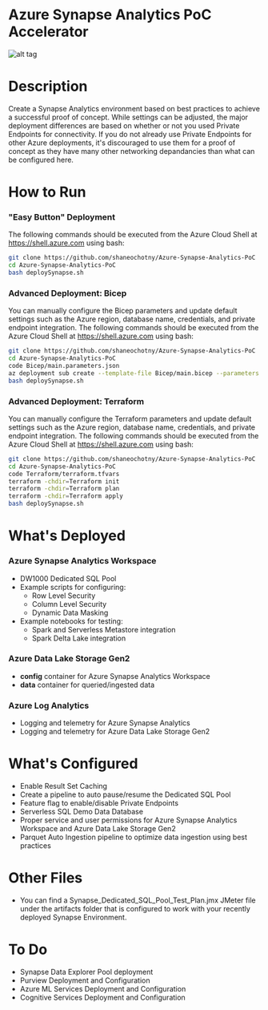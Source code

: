 # Azure Synapse Analytics PoC Accelerator

![alt tag](https://raw.githubusercontent.com/shaneochotny/Azure-Synapse-Analytics-PoC\/main/Images/Synapse-Analytics-PoC-Architecture.gif)

# Description

Create a Synapse Analytics environment based on best practices to achieve a successful proof of concept. While settings can be adjusted, 
the major deployment differences are based on whether or not you used Private Endpoints for connectivity. If you do not already use 
Private Endpoints for other Azure deployments, it's discouraged to use them for a proof of concept as they have many other networking 
depandancies than what can be configured here.


# How to Run

### "Easy Button" Deployment
The following commands should be executed from the Azure Cloud Shell at https://shell.azure.com using bash:
```bash
git clone https://github.com/shaneochotny/Azure-Synapse-Analytics-PoC
cd Azure-Synapse-Analytics-PoC
bash deploySynapse.sh 
```

### Advanced Deployment: Bicep
You can manually configure the Bicep parameters and update default settings such as the Azure region, database name, credentials, and private endpoint integration. The following commands should be executed from the Azure Cloud Shell at https://shell.azure.com using bash:
```bash
git clone https://github.com/shaneochotny/Azure-Synapse-Analytics-PoC
cd Azure-Synapse-Analytics-PoC
code Bicep/main.parameters.json
az deployment sub create --template-file Bicep/main.bicep --parameters Bicep/main.parameters.json --name Azure-Synapse-Analytics-PoC --location eastus
bash deploySynapse.sh 
```

### Advanced Deployment: Terraform
You can manually configure the Terraform parameters and update default settings such as the Azure region, database name, credentials, and private endpoint integration. The following commands should be executed from the Azure Cloud Shell at https://shell.azure.com using bash:
```bash
git clone https://github.com/shaneochotny/Azure-Synapse-Analytics-PoC
cd Azure-Synapse-Analytics-PoC
code Terraform/terraform.tfvars
terraform -chdir=Terraform init
terraform -chdir=Terraform plan
terraform -chdir=Terraform apply
bash deploySynapse.sh 
```

# What's Deployed

### Azure Synapse Analytics Workspace
- DW1000 Dedicated SQL Pool
- Example scripts for configuring:
    - Row Level Security
    - Column Level Security
    - Dynamic Data Masking
- Example notebooks for testing:
    - Spark and Serverless Metastore integration
    - Spark Delta Lake integration

### Azure Data Lake Storage Gen2
- <b>config</b> container for Azure Synapse Analytics Workspace
- <b>data</b> container for queried/ingested data

### Azure Log Analytics
- Logging and telemetry for Azure Synapse Analytics
- Logging and telemetry for Azure Data Lake Storage Gen2

# What's Configured
- Enable Result Set Caching
- Create a pipeline to auto pause/resume the Dedicated SQL Pool
- Feature flag to enable/disable Private Endpoints
- Serverless SQL Demo Data Database
- Proper service and user permissions for Azure Synapse Analytics Workspace and Azure Data Lake Storage Gen2
- Parquet Auto Ingestion pipeline to optimize data ingestion using best practices

# Other Files
- You can find a Synapse_Dedicated_SQL_Pool_Test_Plan.jmx JMeter file under the artifacts folder that is configured to work with your recently deployed Synapse Environment.  

# To Do
- Synapse Data Explorer Pool deployment
- Purview Deployment and Configuration
- Azure ML Services Deployment and Configuration
- Cognitive Services Deployment and Configuration
